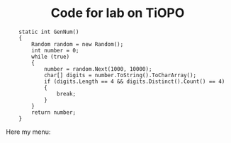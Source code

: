 <h1 align="center" height="128">Code for lab on TiOPO</h1>

        static int GenNum()
        {
            Random random = new Random();
            int number = 0;
            while (true)
            {
                number = random.Next(1000, 10000);
                char[] digits = number.ToString().ToCharArray();
                if (digits.Length == 4 && digits.Distinct().Count() == 4)
                {
                    break;
                }
            }
            return number;
        }


Here my menu: 
